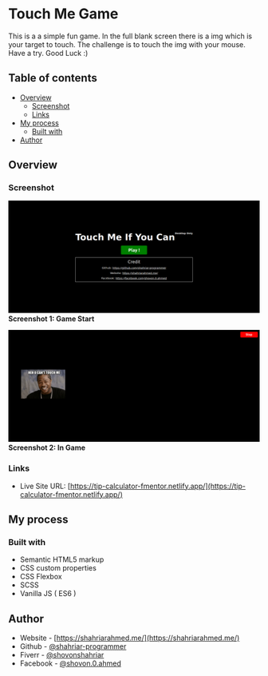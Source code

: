 # Touch Me Game

This is a a simple fun game. In the full blank screen there is a img which is your target to touch. The challenge is to touch the img with your mouse. Have a try. Good Luck :)

## Table of contents

- [Overview](#overview)
  - [Screenshot](#Screenshot)
  - [Links](#links)
- [My process](#my-process)
  - [Built with](#built-with)
- [Author](#author)

## Overview

### Screenshot

![](./screenshots/screenshot-1.png)
**Screenshot 1: Game Start**

![](./screenshots/screenshot-2.png)
**Screenshot 2: In Game**

### Links

- Live Site URL: [https://tip-calculator-fmentor.netlify.app/](https://tip-calculator-fmentor.netlify.app/)

## My process

### Built with

- Semantic HTML5 markup
- CSS custom properties
- CSS Flexbox
- SCSS
- Vanilla JS ( ES6 )

## Author

- Website - [https://shahriarahmed.me/](https://shahriarahmed.me/)
- Github - [@shahriar-programmer](https://www.github.com/shahriar-programmer)
- Fiverr - [@shovonshahriar](https://www.fiverr.com/shovonshahriar)
- Facebook - [@shovon.0.ahmed](https://www.facebook.com/shovon.0.ahmed)
